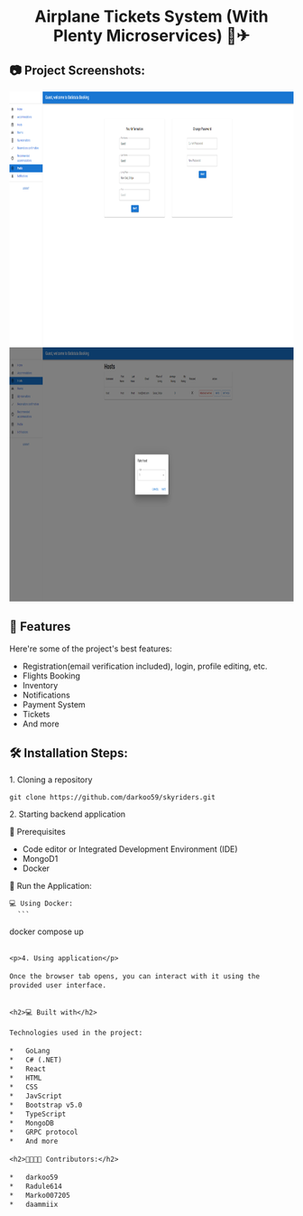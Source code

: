 <h1 align="center" id="title">Airplane Tickets System (With Plenty Microservices) 🤖✈</h1>


<h2>📷 Project Screenshots:</h2>

<img src="https://github.com/darkoo59/accommodations-booking/blob/develop/screenshots/ss1.png" width="1050" height="450/">

<img src="https://github.com/darkoo59/accommodations-booking/blob/develop/screenshots/ss2.png" width="1050" height="450/">
  
<h2>🧐 Features</h2>

Here're some of the project's best features:

*   Registration(email verification included), login, profile editing, etc.
*   Flights Booking
*   Inventory
*   Notifications
*   Payment System
*   Tickets
*   And more

<h2>🛠️ Installation Steps:</h2>

<p>1. Cloning a repository</p>

```
git clone https://github.com/darkoo59/skyriders.git
```

<p>2. Starting backend application</p>
📕 Prerequisites

- Code editor or Integrated Development Environment (IDE)
- MongoD1
- Docker

🚀 Run the Application:

    💻 Using Docker:
      ```
docker compose up
```

<p>4. Using application</p>

Once the browser tab opens, you can interact with it using the provided user interface.

  
<h2>💻 Built with</h2>

Technologies used in the project:

*   GoLang
*   C# (.NET)
*   React
*   HTML
*   CSS
*   JavScript
*   Bootstrap v5.0
*   TypeScript
*   MongoDB
*   GRPC protocol
*   And more

<h2>👩‍👨‍👦‍👧 Contributors:</h2>

*   darkoo59
*   Radule614
*   Marko007205
*   daammiix
  
